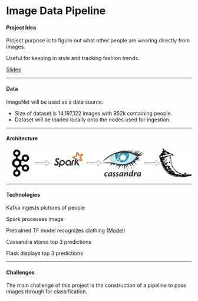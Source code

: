# Image Data Pipeline

<!---
Github repo with a README containing:
Project Idea (1-sentence)
What is the purpose, and most common use cases?
Which technologies are well-suited to solve those challenges? (list all relevant)
Proposed architecture
Data: Talk in Numbers (size, volume, complexity)
--->

#### Project Idea

Project purpose is to figure out what other people are wearing directly from images.

Useful for keeping in style and tracking fashion trends.

[Slides](http://bit.ly/fashion-ppt)

<hr/>

#### Data

ImageNet will be used as a data source.
* Size of dataset is 14,197,122 images with 952k containing people.
* Dataset will be loaded locally onto the nodes used for ingestion.

<hr/>

#### Architecture

![Image Pipeline](https://raw.githubusercontent.com/VincentYing/fashion-pipeline/master/data-pipeline.png)

<hr/>

#### Technologies

Kafka ingests pictures of people

Spark processes image

Pretrained TF model recognizes clothing ([Model](https://www.deepdetect.com/applications/model/))

Cassandra stores top 3 predictions

Flask displays top 3 predictions

<hr/>

#### Challenges

The main challenge of this project is the construction of a pipeline to pass images through for classification.
